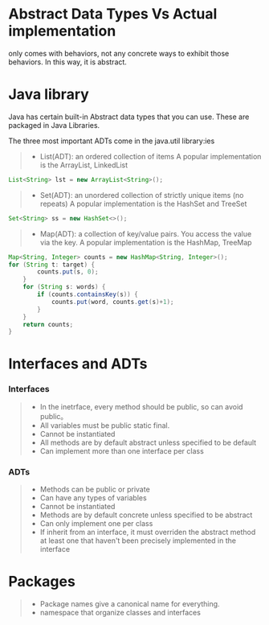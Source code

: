 # Abstract Data Types Vs Actual implementation
only comes with behaviors, not any concrete ways to exhibit those behaviors. In this way, it is abstract.
# Java library
Java has certain built-in Abstract data types that you can use. These are packaged in Java Libraries.

The three most important ADTs come in the java.util library:ies

>* List(ADT): an ordered collection of items
A popular implementation is the ArrayList, LinkedList
```java
List<String> lst = new ArrayList<String>();
```
>* Set(ADT): an unordered collection of strictly unique items (no repeats)
A popular implementation is the HashSet and TreeSet
```java
Set<String> ss = new HashSet<>();
```
>* Map(ADT): a collection of key/value pairs. You access the value via the key. 
A popular implementation is the HashMap, TreeMap
```java
Map<String, Integer> counts = new HashMap<String, Integer>();
for (String t: target) {
        counts.put(s, 0);
    }
    for (String s: words) {
        if (counts.containsKey(s)) {
            counts.put(word, counts.get(s)+1);
        }
    }
    return counts;
}
```
# Interfaces and ADTs
### Interfaces
>* In the inetrface, every method should be public, so can avoid public。
>* All variables must be public static final.
>* Cannot be instantiated
>* All methods are by default abstract unless specified to be default
>* Can implement more than one interface per class
### ADTs
>* Methods can be public or private
>* Can have any types of variables
>* Cannot be instantiated
>* Methods are by default concrete unless specified to be abstract
>* Can only implement one per class
>* If inherit from an interface, it must overriden the abstract method at least one that haven't been precisely implemented in the interface

# Packages
>* Package names give a canonical name for everything. 
>* namespace that organize classes and interfaces